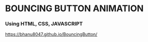 # BOUNCING BUTTON ANIMATION
### Using HTML, CSS, JAVASCRIPT
https://bhanu8047.github.io/BouncingButton/
